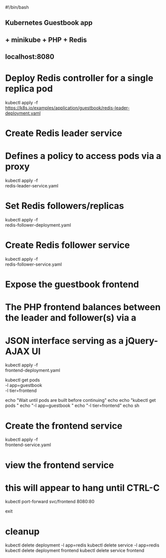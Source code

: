 #!/bin/bash

## Kubernetes Guestbook app
## + minikube + PHP + Redis
##
## localhost:8080



# Deploy Redis controller for a single replica pod

kubectl apply -f\
     https://k8s.io/examples/application/guestbook/redis-leader-deployment.yaml


# Create Redis leader service
# Defines a policy to access pods via a proxy

kubectl apply -f\
    redis-leader-service.yaml


# Set Redis followers/replicas

kubectl apply -f\
    redis-follower-deployment.yaml


# Create Redis follower service

kubectl apply -f\
    redis-follower-service.yaml


# Expose the guestbook frontend
# The PHP frontend balances between the leader and follower(s) via a
#   JSON interface serving as a jQuery-AJAX UI

kubectl apply -f\
    frontend-deployment.yaml

kubectl get pods \
    -l app=guestbook \
    -l tier=frontend

echo "Wait until pods are built before continuing"
echo
echo "kubectl get pods \"
echo "-l app=guestbook \"
echo "-l tier=frontend"
echo
sh


# Create the frontend service

kubectl apply -f\
    frontend-service.yaml


# view the frontend service
# this will appear to hang until CTRL-C

kubectl port-forward svc/frontend 8080:80


exit
# cleanup

kubectl delete deployment -l app=redis
kubectl delete service -l app=redis
kubectl delete deployment frontend
kubectl delete service frontend
